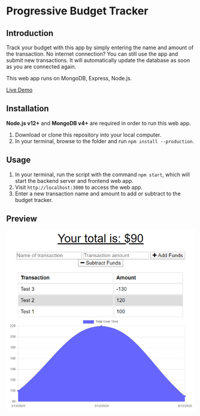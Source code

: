 # Progressive Budget Tracker


## Introduction

Track your budget with this app by simply entering the name and amount of the transaction. No internet connection? You can still use the app and submit new transactions. It will automatically update the database as soon as you are connected again.

This web app runs on MongoDB, Express, Node.js.

[Live Demo](https://sheltered-bayou-34934.herokuapp.com/)


## Installation

**Node.js v12+** and **MongoDB v4+** are required in order to run this web app.

1. Download or clone this repository into your local computer.
2. In your terminal, browse to the folder and run `npm install --production`.


## Usage

1. In your terminal, run the script with the command `npm start`, which will start the backend server and frontend web app.
2. Visit `http://localhost:3000` to access the web app.
3. Enter a new transaction name and amount to add or subtract to the budget tracker.


## Preview

![Progressive Budget Tracker](__readme/preview.png)
